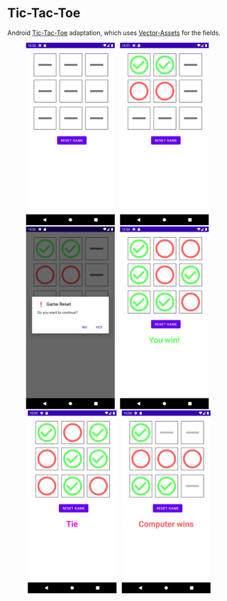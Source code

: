 # Tic-Tac-Toe

Android [Tic-Tac-Toe](https://de.wikipedia.org/wiki/Tic-Tac-Toe) adaptation, which uses [Vector-Assets](https://developer.android.com/studio/write/vector-asset-studio) for the fields.

<div style="text-align: center">
    <img src="./images/start.png" alt="screenshot_1" width="200" />&nbsp;&nbsp;
    <img src="./images/playing.png" alt="screenshot_2" width="200" />&nbsp;&nbsp;
    <img src="./images/reset.png" alt="screenshot_3" width="200" />&nbsp;&nbsp;
    <img src="./images/won.png" alt="screenshot_4" width="200" />&nbsp;&nbsp;
    <img src="./images/tie.png" alt="screenshot_5" width="200" />&nbsp;&nbsp;
    <img src="./images/lose.png" alt="screenshot_5" width="200" />
</div>
